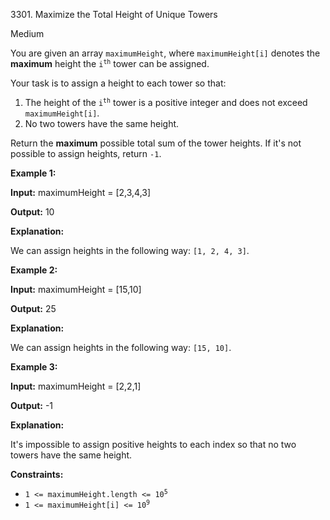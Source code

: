 3301\. Maximize the Total Height of Unique Towers

Medium

You are given an array `maximumHeight`, where `maximumHeight[i]` denotes the **maximum** height the <code>i<sup>th</sup></code> tower can be assigned.

Your task is to assign a height to each tower so that:

1.  The height of the <code>i<sup>th</sup></code> tower is a positive integer and does not exceed `maximumHeight[i]`.
2.  No two towers have the same height.

Return the **maximum** possible total sum of the tower heights. If it's not possible to assign heights, return `-1`.

**Example 1:**

**Input:** maximumHeight = [2,3,4,3]

**Output:** 10

**Explanation:**

We can assign heights in the following way: `[1, 2, 4, 3]`.

**Example 2:**

**Input:** maximumHeight = [15,10]

**Output:** 25

**Explanation:**

We can assign heights in the following way: `[15, 10]`.

**Example 3:**

**Input:** maximumHeight = [2,2,1]

**Output:** \-1

**Explanation:**

It's impossible to assign positive heights to each index so that no two towers have the same height.

**Constraints:**

*   <code>1 <= maximumHeight.length <= 10<sup>5</sup></code>
*   <code>1 <= maximumHeight[i] <= 10<sup>9</sup></code>
